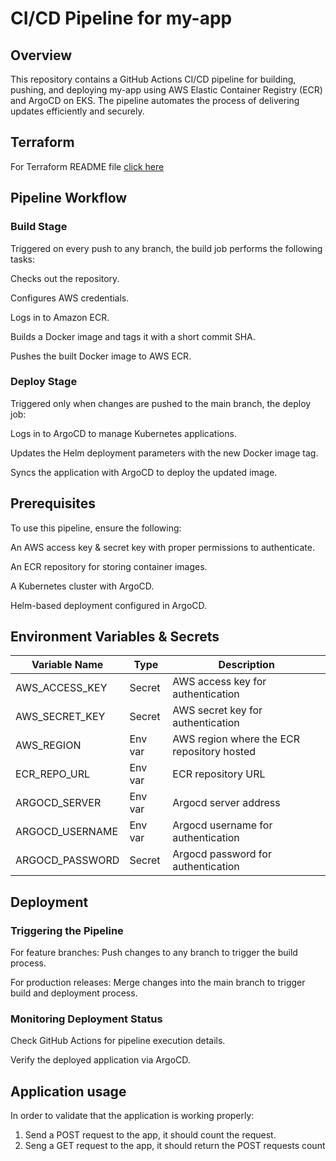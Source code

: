 # CI/CD Pipeline for my-app

## Overview

This repository contains a GitHub Actions CI/CD pipeline for building, pushing, and deploying my-app using AWS Elastic Container Registry (ECR) and ArgoCD on EKS. The pipeline automates the process of delivering updates efficiently and securely.

## Terraform
 For Terraform README file [click here](terraform/README.md)

## Pipeline Workflow

### Build Stage

Triggered on every push to any branch, the build job performs the following tasks:

Checks out the repository.

Configures AWS credentials.

Logs in to Amazon ECR.

Builds a Docker image and tags it with a short commit SHA.

Pushes the built Docker image to AWS ECR.


### Deploy Stage

Triggered only when changes are pushed to the main branch, the deploy job:

Logs in to ArgoCD to manage Kubernetes applications.

Updates the Helm deployment parameters with the new Docker image tag.

Syncs the application with ArgoCD to deploy the updated image.


## Prerequisites

To use this pipeline, ensure the following:

An AWS access key & secret key with proper permissions to authenticate.

An ECR repository for storing container images.

A Kubernetes cluster with ArgoCD.

Helm-based deployment configured in ArgoCD.


## Environment Variables & Secrets


| Variable Name             | Type         | Description
| ----------------- | ---------------------|--------------------------------------------- |
| AWS_ACCESS_KEY |  Secret | AWS access key for authentication
| AWS_SECRET_KEY | Secret | AWS secret key for authentication
| AWS_REGION |  Env var | AWS region where the ECR repository hosted
| ECR_REPO_URL | Env var | ECR repository URL
| ARGOCD_SERVER |  Env var | Argocd server address
| ARGOCD_USERNAME | Env var | Argocd username for authentication 
| ARGOCD_PASSWORD | Secret | Argocd password for authentication


## Deployment

### Triggering the Pipeline

For feature branches: Push changes to any branch to trigger the build process.


For production releases: Merge changes into the main branch to trigger build and deployment process.



### Monitoring Deployment Status

Check GitHub Actions for pipeline execution details.

Verify the deployed application via ArgoCD.

## Application usage
In order to validate that the application is working properly:
1. Send a POST request to the app, it should count the request.
2. Seng a GET request to the app, it should return the POST requests count

